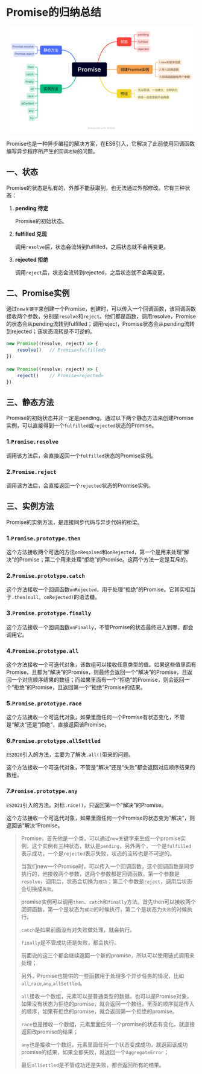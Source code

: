 # Promise的归纳总结

<img src="markdown_assets/Promise.png" alt="Promise思维导图" style="zoom: 50%;" />

​	Promise也是一种异步编程的解决方案，在ES6引入，它解决了此前使用回调函数编写异步程序所产生的`回调地狱`的问题。

## 一、状态

Promise的状态是私有的，外部不能获取到，也无法通过外部修改。它有三种状态：

1. **pending 待定**

   Promise的初始状态。

2. **fulfilled 兑现**

   调用`resolve`后，状态会流转到fulfilled，之后状态就不会再变更。

3. **rejected 拒绝**

   调用`reject`后，状态会流转到rejected，之后状态就不会再变更。



## 二、Promise实例

​	通过`new关键字`来创建一个Promise，创建时，可以传入一个回调函数，该回调函数接收两个参数，分别是`resolve`和`reject`。他们都是函数，调用resolve，Promise的状态会从pending流转到fulfilled；调用reject，Promise状态会从pending流转到rejected；该状态流转是不可逆的。

```js
new Promise((resolve, reject) => {
    resolve()	// Promise<fulfilled>
})

new Promise((resolve, reject) => {
    reject()	// Promise<rejected>
})
```



## 三、静态方法

Promise的初始状态并非一定是pending，通过以下两个静态方法来创建Promise实例，可以直接得到一个`fulfilled`或`rejected`状态的Promise。

### 1.`Promise.resolve`

​	调用该方法后，会直接返回一个`fulfilled`状态的Promise实例。

### 2.`Promise.reject`

​	调用该方法后，会直接返回一个`rejected`状态的Promise实例。





## 三、实例方法

Promise的实例方法，是连接同步代码与异步代码的桥梁。

### 1.`Promise.prototype.then`

这个方法接收两个可选的方法`onResolved`和`onRejected`，第一个是用来处理“解决”的Promise；第二个用来处理“拒绝”的Promise。这两个方法一定是互斥的。

### 2.`Promise.prototype.catch`

这个方法接收一个回调函数`onRejected`，用于处理“拒绝”的Promise。它其实相当于`.then(null, onRejected)`的语法糖。

### 3.`Promise.prototype.finally`

这个方法接收一个回调函数`onFinally`，不管Promise的状态最终进入到哪，都会调用它。

### 4.`Promise.prototype.all`

这个方法接收一个可迭代对象，该数组可以接收任意类型的值。如果这些值里面有Promise，且都为“解决”的Promise，则最终会返回一个“解决”的Promise，且返回一个对应顺序结果的数组；而如果里面有一个“拒绝”的Promise，则会返回一个“拒绝”的Promise，且返回第一个“拒绝”Promise的结果。

### 5.`Promise.prototype.race`

这个方法接收一个可迭代对象，如果里面任何一个Promise有状态变化，不管是“解决”还是“拒绝”，直接返回该Promise。

### 6.`Promise.prototype.allSettled`

`ES2020`引入的方法，主要为了解决`.all()`带来的问题。

这个方法接收一个可迭代对象，不管是“解决”还是“失败”都会返回对应顺序结果的数组。

### 7.`Promise.prototype.any`

`ES2021`引入的方法。对标`.race()`，只返回第一个“解决”的Promise。

这个方法接收一个可迭代对象，如果里面任何一个Promise的状态变为”解决“，则返回该”解决“Promise。









> Promise，首先他是一个类，可以通过`new`关键字来生成一个promise实例，这个实例有三种状态，默认是`pending`，另外两个，一个是`fulfilled`表示成功，一个是`rejected`表示失败，状态的流转也是不可逆的。
>
> 当我们new一个Promise时，可以传入一个回调函数，这个回调函数是同步执行的，他接收两个参数，这两个参数都是回调函数。第一个参数是`resolve`，调用后，状态会切换为`成功`；第二个参数是`reject`，调用后状态会切换成`失败`。
>
> promise实例可以调用`then`、`catch`和`finally`方法。首先then可以接收两个回调函数，第一个是状态为`成功`的时候执行，第二个是状态为`失败`的时候执行。
>
> `catch`是如果前面没有对失败做处理，就会执行。
>
> `finally`是不管成功还是失败，都会执行。
>
> 前面说的这三个都会继续返回一个新的promise，所以可以使用链式调用来处理；
>
> 另外，Promise也提供的一些函数用于处理多个异步任务的情况，比如`all`,`race`,`any`,`allSettled`。
>
> `all`接收一个数组，元素可以是普通类型的数据，也可以是Promise对象，如果没有状态为拒绝的promise，就会返回一个数组，里面的顺序就是传入的顺序，如果有拒绝的promise，就会返回第一个拒绝的promise。
>
> `race`也是接收一个数组，元素里面任何一个promise的状态有变化，就直接返回改promise的结果；
>
> `any`也是接收一个数组，元素里面任何一个状态变成成功，就返回该成功promise的结果，如果全都失败，就返回一个`AggregateError`；
>
> 最后`allSettled`是不管成功还是失败，都会返回所有的结果。








